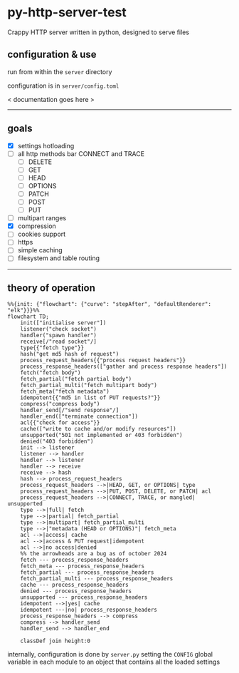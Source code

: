 # py-http-server-test

Crappy HTTP server written in python, designed to serve files

## configuration & use

run from within the `server` directory

configuration is in `server/config.toml`

< documentation goes here >

---

## goals

- [x] settings hotloading
- [ ] all http methods bar CONNECT and TRACE
  - [ ] DELETE
  - [ ] GET
  - [ ] HEAD
  - [ ] OPTIONS
  - [ ] PATCH
  - [ ] POST
  - [ ] PUT
- [ ] multipart ranges
- [x] compression
- [ ] cookies support
- [ ] https
- [ ] simple caching
- [ ] filesystem and table routing

---

## theory of operation

```mermaid
%%{init: {"flowchart": {"curve": "stepAfter", "defaultRenderer": "elk"}}}%% 
flowchart TD;
    init(["initialise server"])
    listener("check socket")
    handler("spawn handler")
    receive[/"read socket"/]
    type{{"fetch type"}}
    hash("get md5 hash of request")
    process_request_headers{{"process request headers"}}
    process_response_headers(["gather and process response headers"])
    fetch("fetch body")
    fetch_partial("fetch partial body")
    fetch_partial_multi("fetch multipart body")
    fetch_meta("fetch metadata")
    idempotent{{"md5 in list of PUT requests?"}}
    compress("compress body")
    handler_send[/"send response"/]
    handler_end(["terminate connection"])
    acl{{"check for access"}}
    cache(["write to cache and/or modify resources"])
    unsupported("501 not implemented or 403 forbidden")
    denied("403 forbidden")
    init --> listener
    listener --> handler
    handler --> listener
    handler --> receive
    receive --> hash
    hash --> process_request_headers
    process_request_headers -->|HEAD, GET, or OPTIONS| type
    process_request_headers -->|PUT, POST, DELETE, or PATCH| acl
    process_request_headers -->|CONNECT, TRACE, or mangled| unsupported
    type -->|full| fetch
    type -->|partial| fetch_partial
    type -->|multipart| fetch_partial_multi
    type -->|"metadata (HEAD or OPTIONS)"| fetch_meta
    acl -->|access| cache
    acl -->|access & PUT request|idempotent
    acl -->|no access|denied
    %% the arrowheads are a bug as of october 2024
    fetch --- process_response_headers
    fetch_meta --- process_response_headers
    fetch_partial --- process_response_headers
    fetch_partial_multi --- process_response_headers
    cache --- process_response_headers
    denied --- process_response_headers
    unsupported --- process_response_headers
    idempotent -->|yes| cache
    idempotent ---|no| process_response_headers
    process_response_headers --> compress
    compress --> handler_send
    handler_send --> handler_end

    classDef join height:0
```

internally, configuration is done by `server.py` setting the `CONFIG` global variable in each module to an object that contains all the loaded settings
